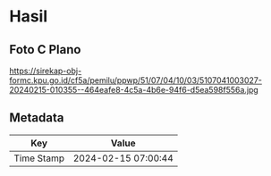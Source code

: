 # Hasil

## Foto C Plano

https://sirekap-obj-formc.kpu.go.id/cf5a/pemilu/ppwp/51/07/04/10/03/5107041003027-20240215-010355--464eafe8-4c5a-4b6e-94f6-d5ea598f556a.jpg


## Metadata

| Key        | Value               |
| ---------- | ------------------- |
| Time Stamp | 2024-02-15 07:00:44 |



